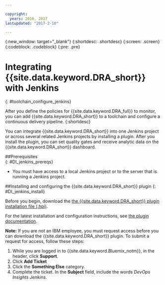 ```yaml
---

copyright:
  years: 2016, 2017
lastupdated: "2017-2-10"

---
```


{:new_window: target="_blank"}
{:shortdesc: .shortdesc}
{:screen: .screen}
{:codeblock: .codeblock}
{:pre: .pre}

# Integrating {{site.data.keyword.DRA_short}} with Jenkins
{: #toolchain_configure_jenkins}

After you define the policies for {{site.data.keyword.DRA_full}} to monitor, you can add {{site.data.keyword.DRA_short}} to a toolchain and configure a continuous delivery pipeline.
{:shortdesc}

You can integrate {{site.data.keyword.DRA_short}} into one Jenkins project or across several related Jenkins projects by installing a plugin. After you install the plugin, you can set quality gates and receive analytic data on the {{site.data.keyword.DRA_short}} dashboard.

##Prerequisites    
{: #DI_jenkins_prereqs}

* You must have access to a local Jenkins project or to the server that is running a Jenkins project.

##Installing and configuring the {{site.data.keyword.DRA_short}} plugin
{: #DI_jenkins_install}

Before you begin, download the [the {{site.data.keyword.DRA_short}} plugin installation file (.hpi)](https://github.ibm.com/oneibmcloud/DevOps-Insights-Jenkins-plugin-release/blob/master/dra.hpi). 

For the latest installation and configuration instructions, see [the plugin documentation](https://github.ibm.com/oneibmcloud/DevOps-Insights-Jenkins-plugin-release/blob/master/README.md).

**Note:** If you are not an IBM employee, you must request access before you can download the {{site.data.keyword.DRA_short}} plugin. To submit a request for access, follow these steps:

1. While you are logged in to {{site.data.keyword.Bluemix_notm}}, in the header, click **Support**.
2. Click **Add Ticket**
3. Click the **Something Else** category. 
4. Complete the ticket. In the **Subject** field, include the words *DevOps Insights Jenkins*. 
